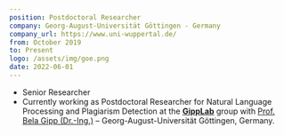 ```yaml
---
position: Postdoctoral Researcher
company: Georg-August-Universität Göttingen - Germany
company_url: https://www.uni-wuppertal.de/
from: October 2019
to: Present
logo: /assets/img/goe.png
date: 2022-06-01
---
```


- Senior Researcher
- Currently working as Postdoctoral Researcher for Natural Language Processing and Plagiarism Detection at the [**GippLab**](https://gipplab.org/) group with [Prof. Bela Gipp (Dr.-Ing.)](https://gipplab.org/team/prof-dr-bela-gipp/) – Georg-August-Universität Göttingen, Germany.